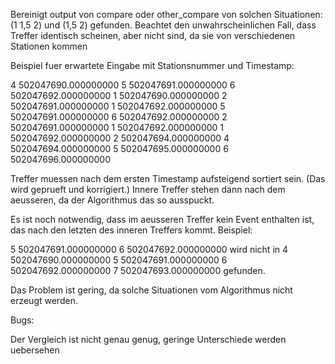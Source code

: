 Bereinigt output von compare oder other_compare von solchen Situationen: (1 1,5 2) und (1,5 2) gefunden. Beachtet den unwahrscheinlichen Fall, 
dass Treffer identisch scheinen, aber nicht sind, da sie von verschiedenen Stationen kommen


Beispiel fuer erwartete Eingabe mit Stationsnummer und Timestamp:

4 502047690.000000000 5 502047691.000000000 6 502047692.000000000
1 502047690.000000000 2 502047691.000000000 1 502047692.000000000
5 502047691.000000000 6 502047692.000000000
2 502047691.000000000 1 502047692.000000000 
1 502047692.000000000 2 502047694.000000000
4 502047694.000000000 5 502047695.000000000 6 502047696.000000000


Treffer muessen nach dem ersten Timestamp aufsteigend sortiert sein. (Das wird  geprueft und korrigiert.)
Innere Treffer stehen dann nach dem aeusseren, da der Algorithmus das so ausspuckt.

Es ist noch notwendig, dass im aeusseren Treffer kein Event enthalten ist, das nach den letzten des inneren Treffers kommt. Beispiel:

5 502047691.000000000 6 502047692.000000000 wird nicht in
4 502047690.000000000 5 502047691.000000000 6 502047692.000000000 7 502047693.000000000 gefunden. 

Das Problem ist gering, da solche Situationen vom Algorithmus nicht erzeugt werden.

Bugs:

Der Vergleich ist nicht genau genug, geringe Unterschiede werden uebersehen
 
